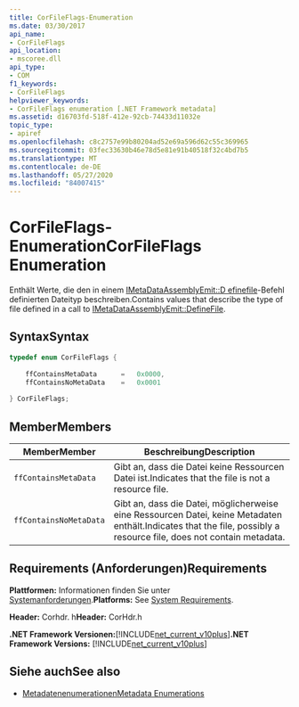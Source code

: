 ```yaml
---
title: CorFileFlags-Enumeration
ms.date: 03/30/2017
api_name:
- CorFileFlags
api_location:
- mscoree.dll
api_type:
- COM
f1_keywords:
- CorFileFlags
helpviewer_keywords:
- CorFileFlags enumeration [.NET Framework metadata]
ms.assetid: d16703fd-518f-412e-92cb-74433d11032e
topic_type:
- apiref
ms.openlocfilehash: c8c2757e99b80204ad52e69a596d62c55c369965
ms.sourcegitcommit: 03fec33630b46e78d5e81e91b40518f32c4bd7b5
ms.translationtype: MT
ms.contentlocale: de-DE
ms.lasthandoff: 05/27/2020
ms.locfileid: "84007415"
---
```

# <a name="corfileflags-enumeration"></a><span data-ttu-id="b2286-102">CorFileFlags-Enumeration</span><span class="sxs-lookup"><span data-stu-id="b2286-102">CorFileFlags Enumeration</span></span>
<span data-ttu-id="b2286-103">Enthält Werte, die den in einem [IMetaDataAssemblyEmit::D efinefile](imetadataassemblyemit-definefile-method.md)-Befehl definierten Dateityp beschreiben.</span><span class="sxs-lookup"><span data-stu-id="b2286-103">Contains values that describe the type of file defined in a call to [IMetaDataAssemblyEmit::DefineFile](imetadataassemblyemit-definefile-method.md).</span></span>  
  
## <a name="syntax"></a><span data-ttu-id="b2286-104">Syntax</span><span class="sxs-lookup"><span data-stu-id="b2286-104">Syntax</span></span>  
  
```cpp  
typedef enum CorFileFlags {  
  
    ffContainsMetaData      =   0x0000,  
    ffContainsNoMetaData    =   0x0001  
  
} CorFileFlags;  
```  
  
## <a name="members"></a><span data-ttu-id="b2286-105">Member</span><span class="sxs-lookup"><span data-stu-id="b2286-105">Members</span></span>  
  
|<span data-ttu-id="b2286-106">Member</span><span class="sxs-lookup"><span data-stu-id="b2286-106">Member</span></span>|<span data-ttu-id="b2286-107">Beschreibung</span><span class="sxs-lookup"><span data-stu-id="b2286-107">Description</span></span>|  
|------------|-----------------|  
|`ffContainsMetaData`|<span data-ttu-id="b2286-108">Gibt an, dass die Datei keine Ressourcen Datei ist.</span><span class="sxs-lookup"><span data-stu-id="b2286-108">Indicates that the file is not a resource file.</span></span>|  
|`ffContainsNoMetaData`|<span data-ttu-id="b2286-109">Gibt an, dass die Datei, möglicherweise eine Ressourcen Datei, keine Metadaten enthält.</span><span class="sxs-lookup"><span data-stu-id="b2286-109">Indicates that the file, possibly a resource file, does not contain metadata.</span></span>|  
  
## <a name="requirements"></a><span data-ttu-id="b2286-110">Requirements (Anforderungen)</span><span class="sxs-lookup"><span data-stu-id="b2286-110">Requirements</span></span>  
 <span data-ttu-id="b2286-111">**Plattformen:** Informationen finden Sie unter [Systemanforderungen](../../get-started/system-requirements.md).</span><span class="sxs-lookup"><span data-stu-id="b2286-111">**Platforms:** See [System Requirements](../../get-started/system-requirements.md).</span></span>  
  
 <span data-ttu-id="b2286-112">**Header:** Corhdr. h</span><span class="sxs-lookup"><span data-stu-id="b2286-112">**Header:** CorHdr.h</span></span>  
  
 <span data-ttu-id="b2286-113">**.NET Framework Versionen:**[!INCLUDE[net_current_v10plus](../../../../includes/net-current-v10plus-md.md)]</span><span class="sxs-lookup"><span data-stu-id="b2286-113">**.NET Framework Versions:** [!INCLUDE[net_current_v10plus](../../../../includes/net-current-v10plus-md.md)]</span></span>  
  
## <a name="see-also"></a><span data-ttu-id="b2286-114">Siehe auch</span><span class="sxs-lookup"><span data-stu-id="b2286-114">See also</span></span>

- [<span data-ttu-id="b2286-115">Metadatenenumerationen</span><span class="sxs-lookup"><span data-stu-id="b2286-115">Metadata Enumerations</span></span>](metadata-enumerations.md)
